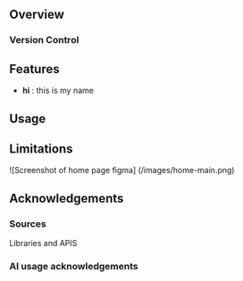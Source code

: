 ## Overview

### Version Control

## Features
- **hi** : this is my name

## Usage

## Limitations

![Screenshot of home page figma] (/images/home-main.png)

## Acknowledgements

### Sources
Libraries and APIS

### AI usage acknowledgements
